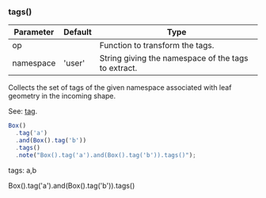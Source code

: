 ### tags()
Parameter|Default|Type
---|---|---
op||Function to transform the tags.
namespace|'user'|String giving the namespace of the tags to extract.

Collects the set of tags of the given namespace associated with leaf geometry in the incoming shape.

See: [tag](../../nb/api/tag.md).

```JavaScript
Box()
  .tag('a')
  .and(Box().tag('b'))
  .tags()
  .note("Box().tag('a').and(Box().tag('b')).tags()");
```

tags: a,b

Box().tag('a').and(Box().tag('b')).tags()
